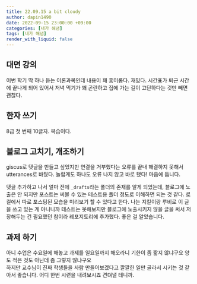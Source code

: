```yaml
---
title: 22.09.15 a bit cloudy
author: dapin1490
date: 2022-09-15 23:00:00 +09:00
categories: [내가 해냄]
tags: [내가 해냄]
render_with_liquid: false
---
```


## 대면 강의
이번 학기 딱 하나 듣는 이론과목인데 내용이 꽤 흥미롭다. 재밌다. 시간표가 퇴근 시간에 끝나게 되어 있어서 저녁 먹기가 꽤 곤란하고 집에 가는 길이 고단하다는 것만 빼면 괜찮다.  
  
## 한자 쓰기
8급 첫 번째 10글자. 복습이다.  
  
## 블로그 고치기, 개조하기
giscus로 댓글을 만들고 싶었지만 연결을 거부했다는 오류를 끝내 해결하지 못해서 utterances로 바꿨다. 놀랍게도 하나도 오류 나지 않고 바로 됐다! 마음에 듭니다.  
  
댓글 추가하고 나서 얼마 전에 `_drafts`라는 폴더의 존재를 알게 되었는데, 블로그에 노출은 안 되지만 포스트는 써볼 수 있는 테스트용 폴더 정도로 이해하면 되는 것 같다. 로컬에서 따로 포스팅된 모습을 미리보기 할 수 있다고 한다. 나는 지킬이랑 루비로 이 글을 쓰고 있는 게 아니니까 테스트는 못해보지만 블로그에 노출시키지 않을 글을 써서 저장해두는 건 필요했던 참이라 레포지토리에 추가했다. 좋은 걸 알았습니다.  
  
## 과제 하기
아니 수업은 수요일에 해놓고 과제를 일요일까지 해오라니 기한이 좀 짧지 않냐구요 양도 적은 것도 아닌데 좀 그렇지 않냐구요  
하지만 교수님이 진짜 학생들을 사람 만들어보겠다고 깔깔한 일만 골라서 시키는 것 같아서 좋습니다. 어디 한번 시련을 내려보시죠 견뎌낼 테니까.  